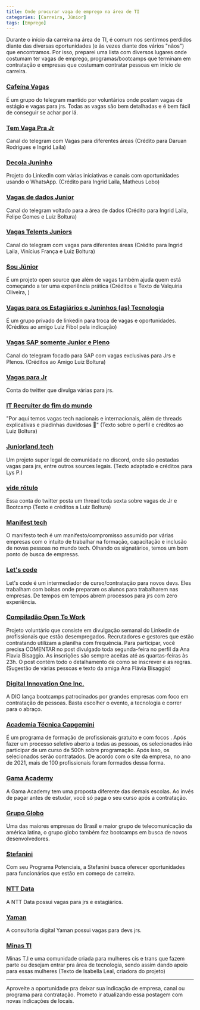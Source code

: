 ```yaml
---
title: Onde procurar vaga de emprego na área de TI
categories: [Carreira, Júnior]
tags: [Emprego]
---
```


Durante o início da carreira na área de TI, é comum nos sentirmos perdidos diante das diversas oportunidades (e às vezes diante dos vários "nãos") que encontramos. Por isso, preparei uma lista com diversos lugares onde costumam ter vagas de emprego, programas/bootcamps que terminam em contratação e empresas que costumam contratar pessoas em início de carreira.

### [Cafeína Vagas](https://t.me/CafeinaVagas)
É um grupo do telegram mantido por voluntários onde postam vagas de estágio e vagas para jrs. Todas as vagas são bem detalhadas e é bem fácil de conseguir se achar por lá.

### [Tem Vaga Pra Jr](https://t.me/temvagaprajr)
Canal do telegram com Vagas para diferentes áreas (Crédito para Daruan Rodrigues e Ingrid Laila)

### [Decola Juninho](https://www.linkedin.com/company/decola-juninho/)
Projeto do LinkedIn com várias iniciativas e canais com oportunidades usando o WhatsApp. (Crédito para Ingrid Laila, Matheus Lobo)

### [Vagas de dados Junior](https://t.me/vagasdedadosjunior)
Canal do telegram voltado para a área de dados (Crédito para Ingrid Laila, Felipe Gomes e Luiz Boltura)

### [Vagas Telents Juniors](https://t.me/vagastalentsjuniors)
Canal do telegram com vagas para diferentes áreas (Crédito para Ingrid Laila, Vinícius França e Luiz Boltura)

### [Sou Júnior](https://www.linkedin.com/company/soujunior/)
 É um projeto open source que além de vagas também ajuda quem está começando a ter uma experiência prática (Créditos e Texto de Valquíria Oliveira, )

### [Vagas para os Estagiários e Juninhos (as) Tecnologia](https://www.linkedin.com/groups/9184036/)
É um grupo privado de linkedin para troca de vagas e oportunidades. (Créditos ao amigo Luiz Fibol pela indicação)

### [Vagas SAP somente Junior e Pleno](https://t.me/Vagas_SAP_Junior)
Canal do telegram focado para SAP com vagas exclusivas para Jrs e Plenos. (Créditos ao Amigo Luiz Boltura)

### [Vagas para Jr](https://twitter.com/vagasprajr)
Conta do twitter que divulga várias para jrs.

### [IT Recruiter do fim do mundo](https://twitter.com/ITRecruiterSara)
"Por aqui temos vagas tech nacionais e  internacionais, além de threads explicativas e piadinhas duvidosas 💜" (Texto sobre o perfil e créditos ao Luiz Boltura)

### [Juniorland.tech](https://discord.com/invite/ET5F4rEK)
Um projeto super legal de comunidade no discord, onde são postadas vagas para jrs, entre outros sources legais. (Texto adaptado e créditos para Lys P.)

### [vide rótulo](https://twitter.com/viderotulo)
Essa conta do twitter posta um thread toda sexta sobre vagas de Jr e Bootcamp (Texto e créditos a Luiz Boltura)

### [Manifest tech](https://manifestotech.org/)
O manifesto tech é um manifesto/compromisso assumido por várias empresas com o intuito de trabalhar na formação, capacitação e inclusão de novas pessoas no mundo tech. Olhando os signatários, temos um bom ponto de busca de empresas.

### [Let's code](https://letscode.com.br/processos-seletivos)
Let's code é um intermediador de curso/contratação para novos devs. Eles trabalham com bolsas onde preparam os alunos para trabalharem nas empresas. De tempos em tempos abrem processos para jrs com zero experiência.

### [Compiladão Open To Work](https://www.linkedin.com/in/ana-flavia-bisaggio-product/)
Projeto voluntário que consiste em divulgação semanal do Linkedin de profissionais que estão desempregados. Recrutadores e gestores que estão contratando utilizam a planilha com frequência. Para participar, você precisa COMENTAR no post divulgado toda segunda-feira no perfil da Ana Flavia Bisaggio. As inscrições são sempre aceitas até as quartas-feiras às 23h. O post contém todo o detalhamento de como se inscrever e as regras. (Sugestão de várias pessoas e texto da amiga Ana Flávia Bisaggio)

### [Digital Innovation One Inc.](https://www.dio.me/)
A DIO lança bootcamps patrocinados por grandes empresas com foco em contratação de pessoas. Basta escolher o evento, a tecnologia e correr para o abraço.

### [Academia Técnica Capgemini](http://capgemini.proway.com.br/)
É um programa de formação de profissionais gratuito e com focos . Após fazer um processo seletivo aberto a todas as pessoas, os selecionados irão participar de um curso de 500h sobre programação. Após isso, os selecionados serão contratados. De acordo com o site da empresa, no ano de 2021, mais de 100 profissionais foram formados dessa forma.

### [Gama Academy](https://www.gama.academy/)
A Gama Academy tem uma proposta diferente das demais escolas. Ao invés de pagar antes de estudar, você só paga o seu curso após a contratação.

### [Grupo Globo](https://vempraglobo.g.globo/#pt-BR/sites/CX_4001)
Uma das maiores empresas do Brasil e maior grupo de telecomunicação da américa latina, o grupo globo também faz bootcamps em busca de novos desenvolvedores.

### [Stefanini](https://stefanini.com/pt-br)
Com seu Programa Potenciais, a Stefanini busca oferecer oportunidades para funcionários que estão em começo de carreira.

### [NTT Data](https://emealjobs.nttdata.com/pt-pt/ofertas-brasil)
A NTT Data possui vagas para jrs e estagiários.

### [Yaman](https://yaman.com.br/pt-br/)
A consultoria digital Yaman possui vagas para devs jrs.

### [Minas TI](https://github.com/minas-ti/vagas)
Minas T.I e uma comunidade criada para mulheres cis e trans que fazem parte ou desejam entrar pra área de tecnologia, sendo assim dando apoio para essas mulheres (Texto de Isabella Leal, criadora do projeto)


--- 
Aproveite a oportunidade pra deixar sua indicação de empresa, canal ou programa para contratação. Prometo ir atualizando essa postagem com novas indicações de locais. 
